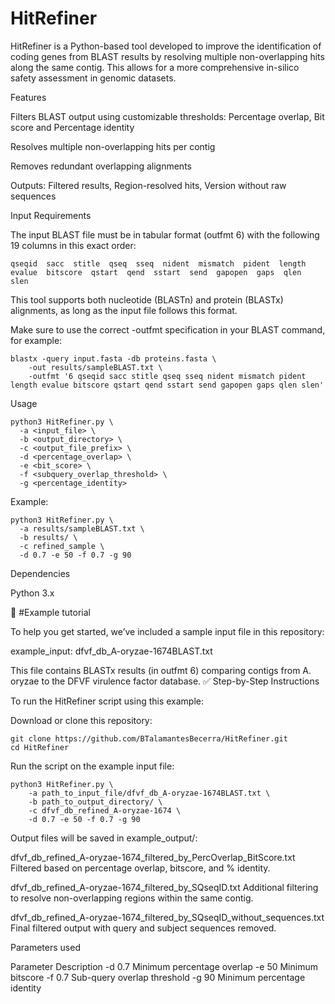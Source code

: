 # HitRefiner

HitRefiner is a Python-based tool developed to improve the identification of coding genes from BLAST results by resolving multiple non-overlapping hits along the same contig. This allows for a more comprehensive in-silico safety assessment in genomic datasets.

Features

Filters BLAST output using customizable thresholds: Percentage overlap, Bit score and Percentage identity

Resolves multiple non-overlapping hits per contig

Removes redundant overlapping alignments

Outputs: Filtered results, Region-resolved hits, Version without raw sequences


Input Requirements

The input BLAST file must be in tabular format (outfmt 6) with the following 19 columns in this exact order:

    qseqid  sacc  stitle  qseq  sseq  nident  mismatch  pident  length  evalue  bitscore  qstart  qend  sstart  send  gapopen  gaps  qlen  slen

This tool supports both nucleotide (BLASTn) and protein (BLASTx) alignments, as long as the input file follows this format.

Make sure to use the correct -outfmt specification in your BLAST command, for example:

    blastx -query input.fasta -db proteins.fasta \
        -out results/sampleBLAST.txt \
        -outfmt '6 qseqid sacc stitle qseq sseq nident mismatch pident length evalue bitscore qstart qend sstart send gapopen gaps qlen slen'


Usage

    python3 HitRefiner.py \
      -a <input_file> \
      -b <output_directory> \
      -c <output_file_prefix> \
      -d <percentage_overlap> \
      -e <bit_score> \
      -f <subquery_overlap_threshold> \
      -g <percentage_identity>

Example:

    python3 HitRefiner.py \
      -a results/sampleBLAST.txt \
      -b results/ \
      -c refined_sample \
      -d 0.7 -e 50 -f 0.7 -g 90

Dependencies

Python 3.x




🧪 #Example tutorial

To help you get started, we’ve included a sample input file in this repository:


example_input: dfvf_db_A-oryzae-1674BLAST.txt

This file contains BLASTx results (in outfmt 6) comparing contigs from A. oryzae to the DFVF virulence factor database.
✅ Step-by-Step Instructions

To run the HitRefiner script using this example:

Download or clone this repository:

    git clone https://github.com/BTalamantesBecerra/HitRefiner.git
    cd HitRefiner

Run the script on the example input file:

    python3 HitRefiner.py \
        -a path_to_input_file/dfvf_db_A-oryzae-1674BLAST.txt \
        -b path_to_output_directory/ \
        -c dfvf_db_refined_A-oryzae-1674 \
        -d 0.7 -e 50 -f 0.7 -g 90

Output files will be saved in example_output/:

dfvf_db_refined_A-oryzae-1674_filtered_by_PercOverlap_BitScore.txt
Filtered based on percentage overlap, bitscore, and % identity.

dfvf_db_refined_A-oryzae-1674_filtered_by_SQseqID.txt
Additional filtering to resolve non-overlapping regions within the same contig.

dfvf_db_refined_A-oryzae-1674_filtered_by_SQseqID_without_sequences.txt
Final filtered output with query and subject sequences removed.


Parameters used

Parameter	Description
-d 0.7	Minimum percentage overlap
-e 50	Minimum bitscore
-f 0.7	Sub-query overlap threshold
-g 90	Minimum percentage identity

